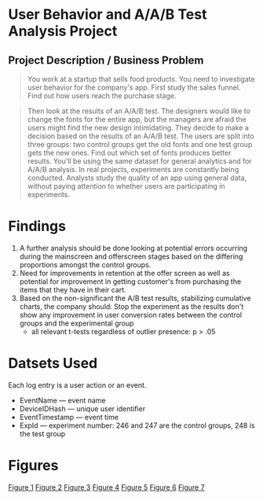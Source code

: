 # User Behavior and A/A/B Test Analysis Project

## Project Description / Business Problem

> You work at a startup that sells food products. You need to investigate user behavior for the company's app.
First study the sales funnel. Find out how users reach the purchase stage. 

>Then look at the results of an A/A/B test. The designers would like to change the fonts for the entire app, but the managers are afraid the users might find the new design intimidating. They decide to make a decision based on the results of an A/A/B test.
The users are split into three groups: two control groups get the old fonts and one test group gets the new ones. Find out which set of fonts produces better results.
You'll be using the same dataset for general analytics and for A/A/B analysis. In real projects, experiments are constantly being conducted. Analysts study the quality of an app using general data, without paying attention to whether users are participating in experiments.

# Findings 
1. A further analysis should be done looking at potential errors occurring during the mainscreen and offerscreen stages based on the differing proportions amongst the control groups.
2. Need for improvements in retention at the offer screen as well as potential for improvement in getting customer's from purchasing the items that they have in their cart.
3. Based on the non-significant the A/B test results, stabilizing cumulative charts, the company should: Stop the experiment as the results don't show any improvement in  user conversion rates between the control groups and the experimental group
    - all relevant t-tests regardless of outlier presence: p > .05
    
  # Datsets Used
 Each log entry is a user action or an event.
 - EventName — event name
 - DeviceIDHash — unique user identifier
 - EventTimestamp — event time
 - ExpId — experiment number: 246 and 247 are the control groups, 248 is the test group
 
 # Figures
 [Figure 1](https://github.com/dannygarcia193/AAB-Test_UserAnalytics_Project/blob/master/images/Screenshot_221.png)
 [Figure 2](https://github.com/dannygarcia193/AAB-Test_UserAnalytics_Project/blob/master/images/Screenshot_222.png)
 [Figure 3](https://github.com/dannygarcia193/AAB-Test_UserAnalytics_Project/blob/master/images/Screenshot_223.png)
 [Figure 4](https://github.com/dannygarcia193/AAB-Test_UserAnalytics_Project/blob/master/images/Screenshot_224.png)
 [Figure 5](https://github.com/dannygarcia193/AAB-Test_UserAnalytics_Project/blob/master/images/Screenshot_225.png)
 [Figure 6](https://github.com/dannygarcia193/AAB-Test_UserAnalytics_Project/blob/master/images/Screenshot_226.png)
 [Figure 7](https://github.com/dannygarcia193/AAB-Test_UserAnalytics_Project/blob/master/images/Screenshot_227.png)
